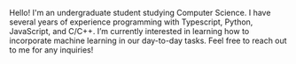 Hello! I'm an undergraduate student studying Computer Science.
I have several years of experience programming with Typescript, Python, JavaScript, and C/C++. I’m currently interested in learning how to incorporate machine learning in our day-to-day tasks.
Feel free to reach out to me for any inquiries!
